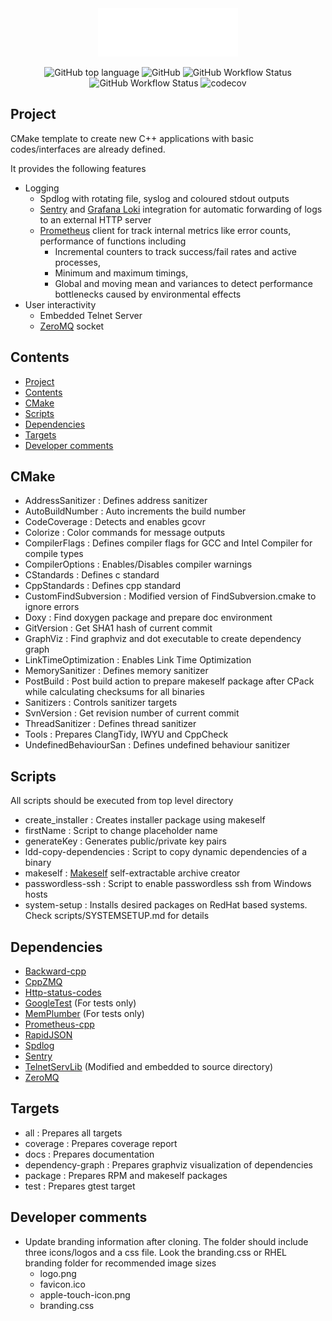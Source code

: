 <div align="center" width="50">
<img src=scripts/data/branding/logo.png>

![GitHub top language](https://img.shields.io/github/languages/top/egecetin/Repo-Init)
![GitHub](https://img.shields.io/github/license/egecetin/Repo-Init)
![GitHub Workflow Status](https://img.shields.io/github/actions/workflow/status/egecetin/Repo-Init/build_and_test.yml?label=Actions&branch=master&logo=github)
![GitHub Workflow Status](https://img.shields.io/github/actions/workflow/status/egecetin/Repo-Init/codeql-analysis.yml?label=CodeQL&branch=master&logo=github&style=flat)
![codecov](https://codecov.io/gh/egecetin/Repo-Init/branch/master/graph/badge.svg?token=G65MG0J07F)
</div>

## Project
CMake template to create new C++ applications with basic codes/interfaces are already defined.

It provides the following features
  - Logging
    - Spdlog with rotating file, syslog and coloured stdout outputs
    - [Sentry](https://sentry.io/) and [Grafana Loki](https://grafana.com/oss/loki/) integration for automatic forwarding of logs to an external HTTP server
    - [Prometheus](https://prometheus.io/) client for track internal metrics like error counts, performance of functions including
      - Incremental counters to track success/fail rates and active processes,
      - Minimum and maximum timings,
      - Global and moving mean and variances to detect performance bottlenecks caused by environmental effects
  - User interactivity
    - Embedded Telnet Server
    - [ZeroMQ](https://zeromq.org/) socket

## Contents

- [Project](#project)
- [Contents](#contents)
- [CMake](#cmake)
- [Scripts](#scripts)
- [Dependencies](#dependencies)
- [Targets](#targets)
- [Developer comments](#developer-comments)

## CMake

- AddressSanitizer      : Defines address sanitizer
- AutoBuildNumber       : Auto increments the build number
- CodeCoverage          : Detects and enables gcovr
- Colorize              : Color commands for message outputs
- CompilerFlags         : Defines compiler flags for GCC and Intel Compiler for compile types
- CompilerOptions       : Enables/Disables compiler warnings
- CStandards            : Defines c standard
- CppStandards          : Defines cpp standard
- CustomFindSubversion  : Modified version of FindSubversion.cmake to ignore errors
- Doxy                  : Find doxygen package and prepare doc environment
- GitVersion            : Get SHA1 hash of current commit
- GraphViz              : Find graphviz and dot executable to create dependency graph
- LinkTimeOptimization  : Enables Link Time Optimization
- MemorySanitizer       : Defines memory sanitizer
- PostBuild             : Post build action to prepare makeself package after CPack while calculating checksums for all binaries
- Sanitizers            : Controls sanitizer targets
- SvnVersion            : Get revision number of current commit
- ThreadSanitizer       : Defines thread sanitizer
- Tools                 : Prepares ClangTidy, IWYU and CppCheck
- UndefinedBehaviourSan : Defines undefined behaviour sanitizer

## Scripts

All scripts should be executed from top level directory

- create_installer      : Creates installer package using makeself
- firstName             : Script to change placeholder name
- generateKey           : Generates public/private key pairs
- ldd-copy-dependencies : Script to copy dynamic dependencies of a binary
- makeself              : [Makeself](https://github.com/megastep/makeself) self-extractable archive creator
- passwordless-ssh      : Script to enable passwordless ssh from Windows hosts
- system-setup          : Installs desired packages on RedHat based systems. Check scripts/SYSTEMSETUP.md for details

## Dependencies

 - [Backward-cpp](https://github.com/bombela/backward-cpp)
 - [CppZMQ](https://github.com/zeromq/cppzmq.git)
 - [Http-status-codes](https://github.com/j-ulrich/http-status-codes-cpp.git)
 - [GoogleTest](https://github.com/google/googletest.git) (For tests only)
 - [MemPlumber](https://github.com/seladb/MemPlumber.git) (For tests only)
 - [Prometheus-cpp](https://github.com/jupp0r/prometheus-cpp.git)
 - [RapidJSON](https://github.com/Tencent/rapidjson.git)
 - [Spdlog](https://github.com/gabime/spdlog.git)
 - [Sentry](https://github.com/getsentry/sentry-native.git)
 - [TelnetServLib](https://github.com/lukemalcolm/TelnetServLib.git) (Modified and embedded to source directory)
 - [ZeroMQ](https://github.com/zeromq/libzmq.git)

## Targets

 - all              : Prepares all targets
 - coverage         : Prepares coverage report
 - docs             : Prepares documentation
 - dependency-graph : Prepares graphviz visualization of dependencies
 - package          : Prepares RPM and makeself packages
 - test             : Prepares gtest target

## Developer comments

 - Update branding information after cloning. The folder should include three icons/logos and a css file. Look the branding.css or RHEL branding folder for recommended image sizes
   - logo.png
   - favicon.ico
   - apple-touch-icon.png
   - branding.css
